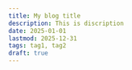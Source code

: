 ```yaml
---
title: My blog title
description: This is discription
date: 2025-01-01
lastmod: 2025-12-31
tags: tag1, tag2
draft: true
---
```


